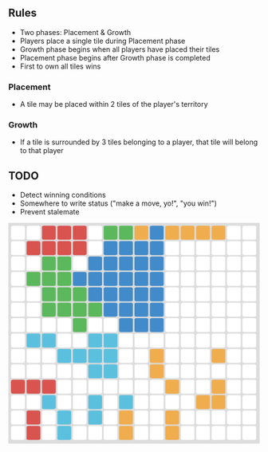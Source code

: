 ## Rules

 * Two phases: Placement & Growth
 * Players place a single tile during Placement phase
 * Growth phase begins when all players have placed their tiles
 * Placement phase begins after Growth phase is completed
 * First to own all tiles wins

### Placement

 * A tile may be placed within 2 tiles of the player's territory

### Growth

 * If a tile is surrounded by 3 tiles belonging to a player, that tile will belong to that player

## TODO

 * Detect winning conditions
 * Somewhere to write status ("make a move, yo!", "you win!")
 * Prevent stalemate

![](screenshot.png)
